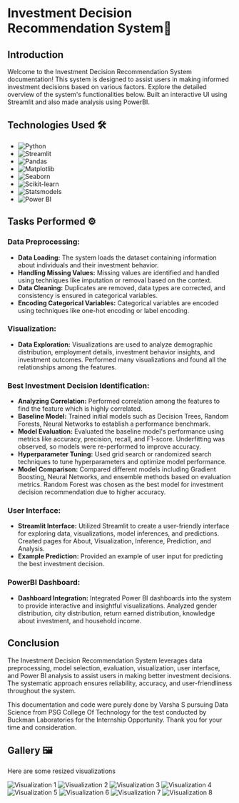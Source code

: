 # Investment Decision Recommendation System🌆

## Introduction

Welcome to the Investment Decision Recommendation System documentation! This system is designed to assist users in making informed investment decisions based on various factors. Explore the detailed overview of the system's functionalities below. Built an interactive UI using Streamlit and also made analysis using PowerBI.

## Technologies Used 🛠️

- ![Python](https://img.shields.io/badge/python-3670A0?style=for-the-badge&logo=python&logoColor=ffdd54) 
- ![Streamlit](https://img.shields.io/static/v1?style=for-the-badge&message=Streamlit&color=FF4B4B&logo=Streamlit&logoColor=FFFFFF&label=)
- ![Pandas](https://img.shields.io/badge/pandas-150458?style=for-the-badge&logo=pandas&logoColor=white)
- ![Matplotlib](https://img.shields.io/badge/Matplotlib-3776AB?style=for-the-badge&logo=python&logoColor=white)
- ![Seaborn](https://img.shields.io/badge/Seaborn-3776AB?style=for-the-badge&logo=python&logoColor=white)
- ![Scikit-learn](https://img.shields.io/badge/scikit_learn-F7931E?style=for-the-badge&logo=scikit-learn&logoColor=white)
- ![Statsmodels](https://img.shields.io/badge/Statsmodels-3766AB?style=for-the-badge&logo=python&logoColor=white)
- ![Power BI](https://img.shields.io/badge/Power_BI-F2C811?style=for-the-badge&logo=powerbi&logoColor=white)


## Tasks Performed ⚙️

### Data Preprocessing:

- **Data Loading:** The system loads the dataset containing information about individuals and their investment behavior.
- **Handling Missing Values:** Missing values are identified and handled using techniques like imputation or removal based on the context.
- **Data Cleaning:** Duplicates are removed, data types are corrected, and consistency is ensured in categorical variables.
- **Encoding Categorical Variables:** Categorical variables are encoded using techniques like one-hot encoding or label encoding.

### Visualization:

- **Data Exploration:** Visualizations are used to analyze demographic distribution, employment details, investment behavior insights, and investment outcomes. Performed many visualizations and found all the relationships among the features.

### Best Investment Decision Identification:

- **Analyzing Correlation:** Performed correlation among the features to find the feature which is highly correlated.
- **Baseline Model:** Trained initial models such as Decision Trees, Random Forests, Neural Networks to establish a performance benchmark.
- **Model Evaluation:** Evaluated the baseline model's performance using metrics like accuracy, precision, recall, and F1-score. Underfitting was observed, so models were re-performed to improve accuracy.
- **Hyperparameter Tuning:** Used grid search or randomized search techniques to tune hyperparameters and optimize model performance.
- **Model Comparison:** Compared different models including Gradient Boosting, Neural Networks, and ensemble methods based on evaluation metrics. Random Forest was chosen as the best model for investment decision recommendation due to higher accuracy.

### User Interface:

- **Streamlit Interface:** Utilized Streamlit to create a user-friendly interface for exploring data, visualizations, model inferences, and predictions. Created pages for About, Visualization, Inference, Prediction, and Analysis.
- **Example Prediction:** Provided an example of user input for predicting the best investment decision.

### PowerBI Dashboard:

- **Dashboard Integration:** Integrated Power BI dashboards into the system to provide interactive and insightful visualizations. Analyzed gender distribution, city distribution, return earned distribution, knowledge about investment, and household income.

## Conclusion

The Investment Decision Recommendation System leverages data preprocessing, model selection, evaluation, visualization, user interface, and Power BI analysis to assist users in making better investment decisions. The systematic approach ensures reliability, accuracy, and user-friendliness throughout the system.

This documentation and code were purely done by Varsha S pursuing Data Science from PSG College Of Technology for the test conducted by Buckman Laboratories for the Internship Opportunity. Thank you for your time and consideration.

## Gallery 🖼️
Here are some resized visualizations

<img src="https://github.com/varshasenthil2003/Buckman-Hackathon/blob/main/Visualizations/vis1.jpg" alt="Visualization 1" idth="200">
<img src="https://github.com/varshasenthil2003/Buckman-Hackathon/blob/main/Visualizations/vis3.jpg" alt="Visualization 2" idth="200">
<img src="https://github.com/varshasenthil2003/Buckman-Hackathon/blob/main/Visualizations/vis4.jpg" alt="Visualization 3" idth="200">
<img src="https://github.com/varshasenthil2003/Buckman-Hackathon/blob/main/Visualizations/vis5.jpg" alt="Visualization 4" idth="200">
<img src="https://github.com/varshasenthil2003/Buckman-Hackathon/blob/main/Visualizations/vis8.jpg" alt="Visualization 5" idth="200">
<img src="https://github.com/varshasenthil2003/Buckman-Hackathon/blob/main/Visualizations/vis9.jpg" alt="Visualization 6" idth="200">
<img src="https://github.com/varshasenthil2003/Buckman-Hackathon/blob/main/Visualizations/vis10.jpg" alt="Visualization 7" idth="200">
<img src="https://github.com/varshasenthil2003/Buckman-Hackathon/blob/main/Visualizations/vis11.jpg" alt="Visualization 8" idth="200">
